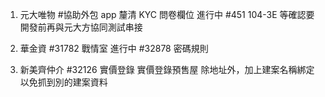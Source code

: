 1. 元大唯物 
   #協助外包 app 釐清 KYC 問卷欄位 進行中
   #451 104-3E 等確認要開發前再與元大方協同測試串接

2. 華金資 
   #31782 戰情室 進行中
   #32878 密碼規則 

3. 新美齊仲介 
   #32126 實價登錄 實價登錄預售屋
   除地址外，加上建案名稱綁定
   以免抓到別的建案資料
